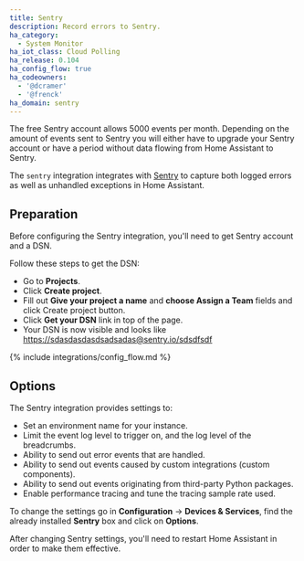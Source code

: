 ```yaml
---
title: Sentry
description: Record errors to Sentry.
ha_category:
  - System Monitor
ha_iot_class: Cloud Polling
ha_release: 0.104
ha_config_flow: true
ha_codeowners:
  - '@dcramer'
  - '@frenck'
ha_domain: sentry
---
```


<div class='note warning'>
  
  The free Sentry account allows 5000 events per month. Depending on the amount of events sent to Sentry you will either have to upgrade your Sentry account or have a period without data flowing from Home Assistant to Sentry.
  
</div>

The `sentry` integration integrates with [Sentry](https://sentry.io/) to capture both logged errors as well as unhandled exceptions in Home Assistant.

## Preparation

Before configuring the Sentry integration, you'll need to get Sentry account and a DSN.

Follow these steps to get the DSN:

- Go to **Projects**.
- Click **Create project**.
- Fill out **Give your project a name** and **choose Assign a Team** fields and click Create project button.
- Click **Get your DSN** link in top of the page.
- Your DSN is now visible and looks like <https://sdasdasdasdsadsadas@sentry.io/sdsdfsdf>

{% include integrations/config_flow.md %}

## Options

The Sentry integration provides settings to:

- Set an environment name for your instance.
- Limit the event log level to trigger on, and the log level of the breadcrumbs.
- Ability to send out error events that are handled.
- Ability to send out events caused by custom integrations (custom components).
- Ability to send out events originating from third-party Python packages.
- Enable performance tracing and tune the tracing sample rate used.

To change the settings go in **Configuration** -> **Devices & Services**, find the already installed **Sentry** box and click on **Options**.

After changing Sentry settings, you'll need to restart Home Assistant in order to make them effective.
